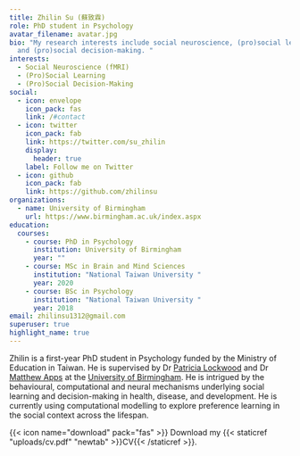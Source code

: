 ```yaml
---
title: Zhilin Su (蘇致霖)
role: PhD student in Psychology
avatar_filename: avatar.jpg
bio: "My research interests include social neuroscience, (pro)social learning,
  and (pro)social decision-making. "
interests:
  - Social Neuroscience (fMRI)
  - (Pro)Social Learning
  - (Pro)Social Decision-Making
social:
  - icon: envelope
    icon_pack: fas
    link: /#contact
  - icon: twitter
    icon_pack: fab
    link: https://twitter.com/su_zhilin
    display:
      header: true
    label: Follow me on Twitter
  - icon: github
    icon_pack: fab
    link: https://github.com/zhilinsu
organizations:
  - name: University of Birmingham 
    url: https://www.birmingham.ac.uk/index.aspx
education:
  courses:
    - course: PhD in Psychology
      institution: University of Birmingham
      year: ""
    - course: MSc in Brain and Mind Sciences
      institution: "National Taiwan University "
      year: 2020
    - course: BSc in Psychology
      institution: "National Taiwan University "
      year: 2018
email: zhilinsu1312@gmail.com
superuser: true
highlight_name: true
---
```

Zhilin is a first-year PhD student in Psychology funded by the Ministry of Education in Taiwan. He is supervised by Dr [Patricia Lockwood](https://www.sdn-lab.org) and Dr [Matthew Apps](https://www.msn-lab.com) at the [University of Birmingham](https://www.birmingham.ac.uk/index.aspx). He is intrigued by the behavioural, computational and neural mechanisms underlying social learning and decision-making in health, disease, and development. He is currently using computational modelling to explore preference learning in the social context across the lifespan.

{{< icon name="download" pack="fas" >}} Download my  {{< staticref "uploads/cv.pdf" "newtab" >}}CV{{< /staticref >}}.
